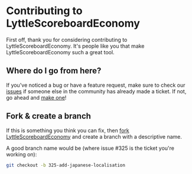 # Contributing to LyttleScoreboardEconomy

First off, thank you for considering contributing to LyttleScoreboardEconomy. It's people like you that make LyttleScoreboardEconomy such a great tool.

## Where do I go from here?

If you've noticed a bug or have a feature request, make sure to check our [issues](https://github.com/Lyttle-Development/LyttleScoreboardEconomy/issues) if someone else in the community has already made a ticket. If not, go ahead and [make one](https://github.com/Lyttle-Development/LyttleScoreboardEconomy/issues/new)!

## Fork & create a branch

If this is something you think you can fix, then [fork LyttleScoreboardEconomy](https://help.github.com/articles/fork-a-repo) and create a branch with a descriptive name.

A good branch name would be (where issue #325 is the ticket you're working on):

```bash
git checkout -b 325-add-japanese-localisation